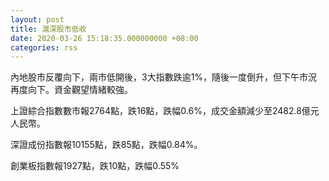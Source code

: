 ```yaml
---
layout: post
title: 滬深股市低收
date: 2020-03-26 15:18:35.000000000 +08:00
categories: rss
---
```


內地股市反覆向下，兩市低開後，3大指數跌逾1%，隨後一度倒升，但下午市況再度向下。資金觀望情緒較強。

上證綜合指數數市報2764點，跌16點，跌幅0.6%，成交金額減少至2482.8億元人民幣。

深證成份指數報10155點，跌85點，跌幅0.84%。

創業板指數報1927點，跌10點，跌幅0.55%
